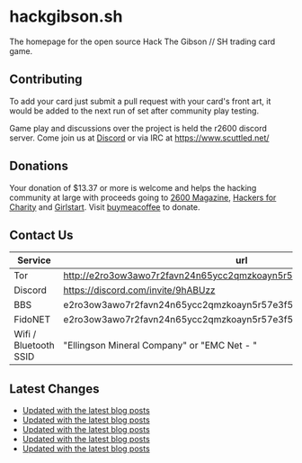 # hackgibson.sh
The homepage for the open source Hack The Gibson // SH trading card game.


## Contributing

To add your card just submit a pull request with your card's front art, it would be added to the next run of set after community play testing.

Game play and discussions over the project is held the r2600 discord server. Come join us at [Discord](https://discord.com/invite/9hABUzz) or via IRC at https://www.scuttled.net/


## Donations

Your donation of $13.37 or more is welcome and helps the hacking community at large with proceeds going to [2600 Magazine](https://2600.com/), [Hackers for Charity](https://hackersforcharity.org) and [Girlstart](https://girlstart.org).  Visit [buymeacoffee](https://www.buymeacoffee.com/hackgibson.sh) to donate.


## Contact Us

Service | url
-|-
Tor | http://e2ro3ow3awo7r2favn24n65ycc2qmzkoayn5r57e3f56nvjwdcgg32ad.onion
Discord | https://discord.com/invite/9hABUzz
BBS | e2ro3ow3awo7r2favn24n65ycc2qmzkoayn5r57e3f56nvjwdcgg32ad.onion:23
FidoNET | e2ro3ow3awo7r2favn24n65ycc2qmzkoayn5r57e3f56nvjwdcgg32ad.onion:24554
Wifi / Bluetooth SSID | "Ellingson Mineral Company" or "EMC Net - <fidonet address>"

## Latest Changes
<!-- BLOG-POST-LIST:START -->
- [Updated with the latest blog posts](https://github.com/DFW2600/hackgibson.sh/commit/de334103549c63c5f5f1abd0bbabcc24914c96d1)
- [Updated with the latest blog posts](https://github.com/DFW2600/hackgibson.sh/commit/035a6bfb6be2c01dd6890bf02b3558e742b51d34)
- [Updated with the latest blog posts](https://github.com/DFW2600/hackgibson.sh/commit/e77a6976f42d10654d5312f26e83a1a45e6873d4)
- [Updated with the latest blog posts](https://github.com/DFW2600/hackgibson.sh/commit/2304dbcef3929fa0d140fbe9d0be2725dbb4bf62)
- [Updated with the latest blog posts](https://github.com/DFW2600/hackgibson.sh/commit/d1af38aeca3ffe2445eae9031116a8a523a95c8a)
<!-- BLOG-POST-LIST:END -->
